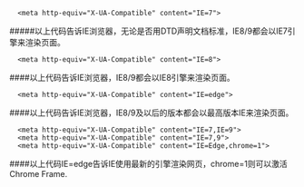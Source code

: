 
      <meta http-equiv="X-UA-Compatible" content="IE=7"> 
      
#####以上代码告诉IE浏览器，无论是否用DTD声明文档标准，IE8/9都会以IE7引擎来渲染页面。 
 
      <meta http-equiv="X-UA-Compatible" content="IE=8">

 ####以上代码告诉IE浏览器，IE8/9都会以IE8引擎来渲染页面。 
 
      <meta http-equiv="X-UA-Compatible" content="IE=edge"> 
      
####以上代码告诉IE浏览器，IE8/9及以后的版本都会以最高版本IE来渲染页面。 

      <meta http-equiv="X-UA-Compatible" content="IE=7,IE=9"> 
      <meta http-equiv="X-UA-Compatible" content="IE=7,9"> 
      <meta http-equiv="X-UA-Compatible" content="IE=Edge,chrome=1"> 
      
####以上代码IE=edge告诉IE使用最新的引擎渲染网页，chrome=1则可以激活Chrome Frame.




